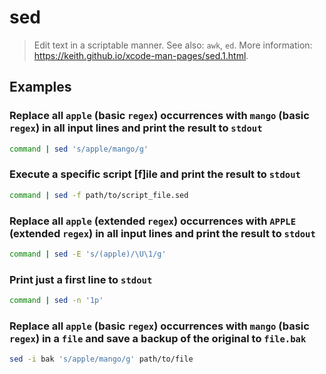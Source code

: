 # sed

> Edit text in a scriptable manner. See also: `awk`, `ed`. More information: <https://keith.github.io/xcode-man-pages/sed.1.html>.

## Examples

### Replace all `apple` (basic `regex`) occurrences with `mango` (basic `regex`) in all input lines and print the result to `stdout`

```bash
command | sed 's/apple/mango/g'
```

### Execute a specific script [f]ile and print the result to `stdout`

```bash
command | sed -f path/to/script_file.sed
```

### Replace all `apple` (extended `regex`) occurrences with `APPLE` (extended `regex`) in all input lines and print the result to `stdout`

```bash
command | sed -E 's/(apple)/\U\1/g'
```

### Print just a first line to `stdout`

```bash
command | sed -n '1p'
```

### Replace all `apple` (basic `regex`) occurrences with `mango` (basic `regex`) in a `file` and save a backup of the original to `file.bak`

```bash
sed -i bak 's/apple/mango/g' path/to/file
```
